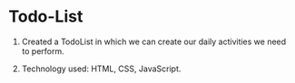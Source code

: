 # Todo-List
1. Created a TodoList in which we can create our daily activities we need to perform.

   
2. Technology used: HTML, CSS, JavaScript.
